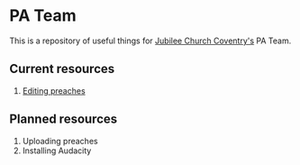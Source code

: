 PA Team
=======

This is a repository of useful things for [Jubilee Church Coventry's](http://jubileechurchcoventry.org/) PA Team.

Current resources
-----------------

1. [Editing preaches](editing-preaches.md)

Planned resources
-----------------

1. Uploading preaches
2. Installing Audacity